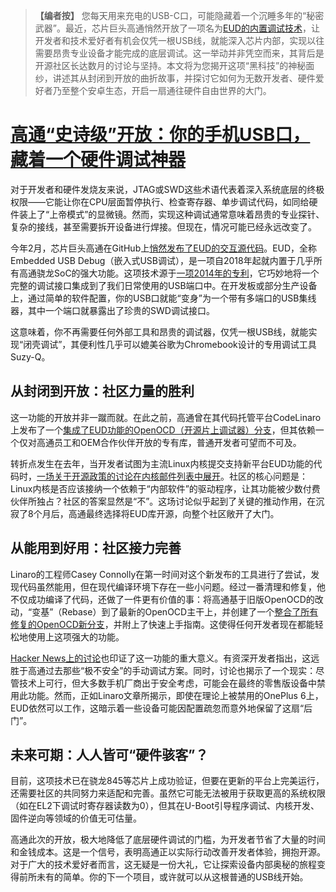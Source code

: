> **【编者按】**
> 您每天用来充电的USB-C口，可能隐藏着一个沉睡多年的“秘密武器”。最近，芯片巨头高通悄然开放了一项名为[EUD的内置调试技术](https://www.linaro.org/blog/hidden-jtag-qualcomm-snapdragon-usb)，让开发者和技术爱好者有机会仅凭一根USB线，就能深入芯片内部，实现以往需要昂贵专业设备才能完成的底层调试。这一举动并非凭空而来，其背后是开源社区长达数月的讨论与坚持。本文将为您揭开这项“黑科技”的神秘面纱，讲述其从封闭到开放的曲折故事，并探讨它如何为无数开发者、硬件爱好者乃至整个安卓生态，开启一扇通往硬件自由世界的大门。

# [高通“史诗级”开放：你的手机USB口，藏着一个硬件调试神器](20250702-hidden-jtag-qualcomm-snapdragon-usb.mp3)

对于开发者和硬件发烧友来说，JTAG或SWD这些术语代表着深入系统底层的终极权限——它能让你在CPU层面暂停执行、检查寄存器、单步调试代码，如同给硬件装上了“上帝模式”的显微镜。然而，实现这种调试通常意味着昂贵的专业探针、复杂的接线，甚至需要拆开设备进行焊接。但现在，情况可能已经永远改变了。

今年2月，芯片巨头高通在GitHub上[悄然发布了EUD的交互源代码](https://github.com/quic/eud)。EUD，全称Embedded USB Debug（嵌入式USB调试），是一项自2018年起就内置于几乎所有高通骁龙SoC的强大功能。这项技术源于[一项2014年的专利](https://patents.google.com/patent/US20160124822A1/en)，它巧妙地将一个完整的调试接口集成到了我们日常使用的USB端口中。在开发板或部分生产设备上，通过简单的软件配置，你的USB口就能“变身”为一个带有多端口的USB集线器，其中一个端口就暴露出了珍贵的SWD调试接口。

这意味着，你不再需要任何外部工具和昂贵的调试器，仅凭一根USB线，就能实现“闭壳调试”，其便利性几乎可以媲美谷歌为Chromebook设计的专用调试工具Suzy-Q。

## **从封闭到开放：社区力量的胜利**

这一功能的开放并非一蹴而就。在此之前，高通曾在其代码托管平台CodeLinaro上发布了一个[集成了EUD功能的OpenOCD（开源片上调试器）分支](https://git.codelinaro.org/clo/la/openocd-org/openocd/-/commits/qcom_changes/?ref_type=heads)，但其依赖一个仅对高通员工和OEM合作伙伴开放的专有库，普通开发者可望而不可及。

转折点发生在去年，当开发者试图为主流Linux内核提交支持新平台EUD功能的代码时，[一场关于开源政策的讨论在内核邮件列表中展开](https://lore.kernel.org/all/622c0fd6-e4e2-6597-d0a2-ff449d7d2f59@quicinc.com/)。社区的核心问题是：Linux内核是否应该接纳一个依赖于“内部软件”的驱动程序，让其功能被少数付费伙伴所独占？社区的答案显然是“不”。这场讨论似乎起到了关键的推动作用，在沉寂了8个月后，高通最终选择将EUD库开源，向整个社区敞开了大门。

## **从能用到好用：社区接力完善**

Linaro的工程师Casey Connolly在第一时间对这个新发布的工具进行了尝试，发现代码虽然能用，但在现代编译环境下存在一些小问题。经过一番清理和修复，他不仅成功编译了代码，还做了一件更有价值的事：将高通基于旧版OpenOCD的改动，“变基”（Rebase）到了最新的OpenOCD主干上，并创建了一个[整合了所有修复的OpenOCD新分支](https://github.com/linux-msm/openocd)，并附上了快速上手指南。这使得任何开发者现在都能轻松地使用上这项强大的功能。

[Hacker News上的讨论](https://news.ycombinator.com/item?id=44426428)也印证了这一功能的重大意义。有资深开发者指出，这远胜于高通过去那些“极不安全”的手动调试方案。同时，讨论也揭示了一个现实：尽管技术上可行，但大多数手机厂商出于安全考虑，可能会在最终的零售版设备中禁用此功能。然而，正如Linaro文章所揭示，即使在理论上被禁用的OnePlus 6上，EUD依然可以工作，这暗示着一些设备可能因配置疏忽而意外地保留了这扇“后门”。

## **未来可期：人人皆可“硬件骇客”？**

目前，这项技术已在骁龙845等芯片上成功验证，但要在更新的平台上完美运行，还需要社区的共同努力来适配和完善。虽然它可能无法被用于获取更高的系统权限（如在EL2下调试时寄存器读数为0），但其在U-Boot引导程序调试、内核开发、固件逆向等领域的价值无可估量。

高通此次的开放，极大地降低了底层硬件调试的门槛，为开发者节省了大量的时间和金钱成本。这是一个信号，表明高通正以实际行动改善开发者体验，拥抱开源。对于广大的技术爱好者而言，这无疑是一份大礼，它让探索设备内部奥秘的旅程变得前所未有的简单。你的下一个项目，或许就可以从这根普通的USB线开始。